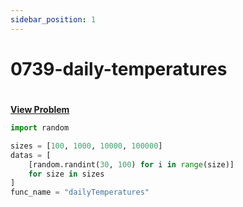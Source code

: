 ```yaml
---
sidebar_position: 1
---
```


# 0739-daily-temperatures
#
[**View Problem**](https://leetcode.com/problems/daily-temperatures)

```python 0739-daily-temperatures
import random

sizes = [100, 1000, 10000, 100000]
datas = [
    [random.randint(30, 100) for i in range(size)]
    for size in sizes
]
func_name = "dailyTemperatures"
```